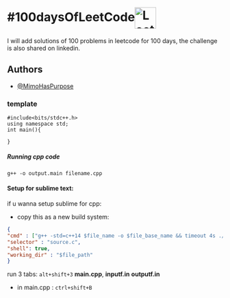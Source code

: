 
# #100daysOfLeetCode<img src="https://upload.wikimedia.org/wikipedia/commons/1/19/LeetCode_logo_black.png" width="50" height="50" alt="LeetCode Logo" style="vertical-align: middle;"/>

<h4 align="center">
    

</h4>
I will add solutions of 100 problems in leetcode for 100 days, the challenge is also shared on linkedin.


## Authors

- [@MimoHasPurpose](https://www.github.com/MimoHasPurpose)

### template
```
#include<bits/stdc++.h>
using namespace std;
int main(){
    
}
```

##### Running cpp code
```
g++ -o output.main filename.cpp
```

#### Setup for sublime text:

if u wanna setup sublime for cpp:
- copy this as a new build system:

```json
{
"cmd" : ["g++ -std=c++14 $file_name -o $file_base_name && timeout 4s ./$file_base_name<inputf.in>outputf.in"], 
"selector" : "source.c",
"shell": true,
"working_dir" : "$file_path"
}
```
run 3 tabs: `alt+shift+3` **main.cpp**, **inputf\.in** **outputf\.in**

- in main.cpp : `ctrl+shift+B`

